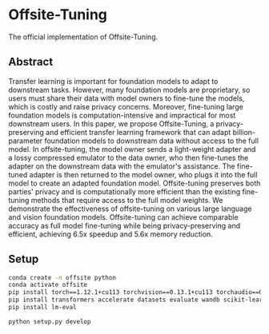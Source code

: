 # Offsite-Tuning
The official implementation of Offsite-Tuning.

## Abstract

Transfer learning is important for foundation models to adapt to downstream tasks.
However, many foundation models are proprietary, so users must share their data with model owners to fine-tune the models, which is costly and raise privacy concerns. Moreover, fine-tuning large foundation models is computation-intensive and impractical for most downstream users.
In this paper, we propose Offsite-Tuning, a privacy-preserving and efficient transfer learning framework that can adapt billion-parameter foundation models to downstream data without access to the full model.
In offsite-tuning, the model owner sends a light-weight adapter and a lossy compressed emulator to the data owner, who then fine-tunes the adapter on the downstream data with the emulator's assistance.
The fine-tuned adapter is then returned to the model owner, who plugs it into the full model to create an adapted foundation model. 
Offsite-tuning preserves both parties' privacy and is computationally more efficient than the existing fine-tuning methods that require access to the full model weights.
We demonstrate the effectiveness of offsite-tuning on various large language and vision foundation models.
Offsite-tuning can achieve comparable accuracy as full model fine-tuning while being privacy-preserving and efficient, achieving 6.5x speedup and 5.6x memory reduction.

## Setup

```bash
conda create -n offsite python
conda activate offsite
pip install torch==1.12.1+cu113 torchvision==0.13.1+cu113 torchaudio==0.12.1 --extra-index-url https://download.pytorch.org/whl/cu113
pip install transformers accelerate datasets evaluate wandb scikit-learn scipy timm
pip install lm-eval

python setup.py develop
```
